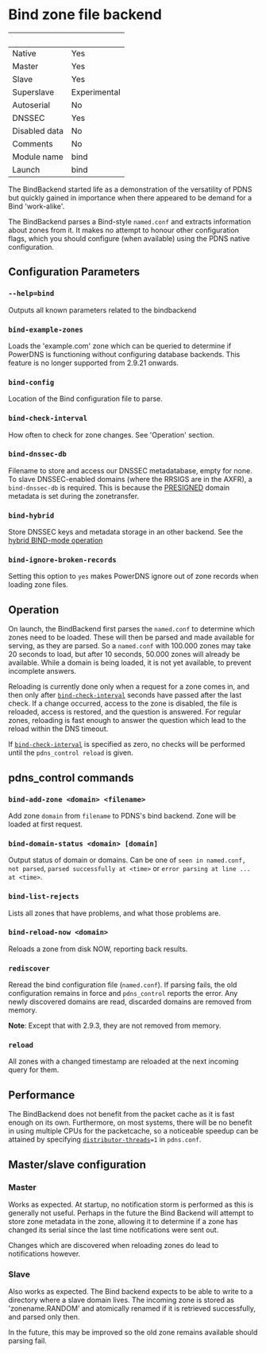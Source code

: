 # Bind zone file backend

|&nbsp;|&nbsp;|
|:--|:--|
|Native|Yes|
|Master|Yes|
|Slave|Yes|
|Superslave|Experimental|
|Autoserial|No|
|DNSSEC|Yes|
|Disabled data|No|
|Comments|No|
|Module name|bind|
|Launch|bind|

The BindBackend started life as a demonstration of the versatility of PDNS but quickly gained in importance when there appeared to be demand for a Bind 'work-alike'.

The BindBackend parses a Bind-style `named.conf` and extracts information about zones from it. It makes no attempt to honour other configuration flags, which you should configure (when available) using the PDNS native configuration.

## Configuration Parameters
### `--help=bind`
Outputs all known parameters related to the bindbackend

### `bind-example-zones`
Loads the 'example.com' zone which can be queried to determine if PowerDNS is functioning without configuring database backends. This feature is no longer supported from 2.9.21 onwards.

### `bind-config`
Location of the Bind configuration file to parse.

### `bind-check-interval`
How often to check for zone changes. See 'Operation' section.

### `bind-dnssec-db`
Filename to store and access our DNSSEC metadatabase, empty for none.
To slave DNSSEC-enabled domains (where the RRSIGS are in the AXFR), a
`bind-dnssec-db` is required. This is because the [PRESIGNED](domainmetadata.md#presigned)
domain metadata is set during the zonetransfer.

### `bind-hybrid`
Store DNSSEC keys and metadata storage in an other backend. See the
[hybrid BIND-mode operation](dnssec.md#powerdns-hybrid-bind-mode-operation)

### `bind-ignore-broken-records`
Setting this option to `yes` makes PowerDNS ignore out of zone records when
loading zone files.

## Operation
On launch, the BindBackend first parses the `named.conf` to determine which zones need to be loaded. These will then be parsed and made available for serving, as they are parsed. So a `named.conf` with 100.000 zones may take 20 seconds to load, but after 10 seconds, 50.000 zones will already be available. While a domain is being loaded, it is not yet available, to prevent incomplete answers.

Reloading is currently done only when a request for a zone comes in, and then only after [`bind-check-interval`](#bind-check-interval) seconds have passed after the last check. If a change occurred, access to the zone is disabled, the file is reloaded, access is restored, and the question is answered. For regular zones, reloading is fast enough to answer the question which lead to the reload within the DNS timeout.

If [`bind-check-interval`](#bind-check-interval) is specified as zero, no checks will be performed until the `pdns_control reload` is given.

## pdns\_control commands
### `bind-add-zone <domain> <filename>`
Add zone `domain` from `filename` to PDNS's bind backend. Zone will be loaded at first request.

### `bind-domain-status <domain> [domain]`
Output status of domain or domains. Can be one of `seen in named.conf, not parsed`, `parsed successfully at <time>` or `error parsing at line ... at <time>`.

### `bind-list-rejects`
Lists all zones that have problems, and what those problems are.

### `bind-reload-now <domain>`
Reloads a zone from disk NOW, reporting back results.

### `rediscover`
Reread the bind configuration file (`named.conf`). If parsing fails, the old configuration remains in force and `pdns_control` reports the error. Any newly discovered domains are read, discarded domains are removed from memory.

**Note**: Except that with 2.9.3, they are not removed from memory.

### `reload`
All zones with a changed timestamp are reloaded at the next incoming query for them.

## Performance
The BindBackend does not benefit from the packet cache as it is fast enough on its own. Furthermore, on most systems, there will be no benefit in using multiple CPUs for the packetcache, so a noticeable speedup can be attained by specifying [`distributor-threads`](settings.md#distributor-threads)`=1` in `pdns.conf`.

## Master/slave configuration

### Master
Works as expected. At startup, no notification storm is performed as this is generally not useful. Perhaps in the future the Bind Backend will attempt to store zone metadata in the zone, allowing it to determine if a zone has changed its serial since the last time notifications were sent out.

Changes which are discovered when reloading zones do lead to notifications however.

### Slave
Also works as expected. The Bind backend expects to be able to write to a directory where a slave domain lives. The incoming zone is stored as 'zonename.RANDOM' and atomically renamed if it is retrieved successfully, and parsed only then.

In the future, this may be improved so the old zone remains available should parsing fail.
